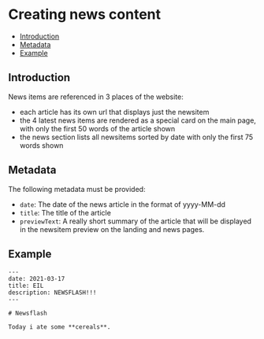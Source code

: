 # Creating news content

<!-- TOC -->

- [Introduction](#introduction)
- [Metadata](#metadata)
- [Example](#example)

<!-- /TOC -->

## Introduction

News items are referenced in 3 places of the website:
- each article has its own url that displays just the newsitem
- the 4 latest news items are rendered as a special card on the main page, with only the first 50 words of the article shown
- the news section lists all newsitems sorted by date with only the first 75 words shown

## Metadata

The following metadata must be provided:

- `date`: The date of the news article in the format of yyyy-MM-dd
- `title`: The title of the article
- `previewText`: A really short summary of the article that will be displayed in the newsitem preview on the landing and news pages.

## Example

```
---
date: 2021-03-17
title: EIL
description: NEWSFLASH!!!
---

# Newsflash

Today i ate some **cereals**.

```